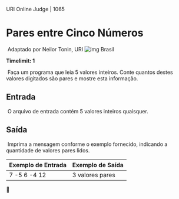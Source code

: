 URI Online Judge | 1065

# Pares entre Cinco Números

​ Adaptado por Neilor Tonin, URI ![img](https://resources.urionlinejudge.com.br/gallery/images/flags/br.gif) Brasil

**Timelimit: 1**

​ Faça um programa que leia 5 valores inteiros. Conte quantos destes valores digitados são pares e mostre esta informação.

## Entrada

​ O arquivo de entrada contém 5 valores inteiros quaisquer.

## Saída

​ Imprima a mensagem conforme o exemplo fornecido, indicando a quantidade de valores pares lidos.

| Exemplo de Entrada | Exemplo de Saída |
| ------------------ | ---------------- |
| 7 -5 6 -4 12       | 3 valores pares  |

🚀

